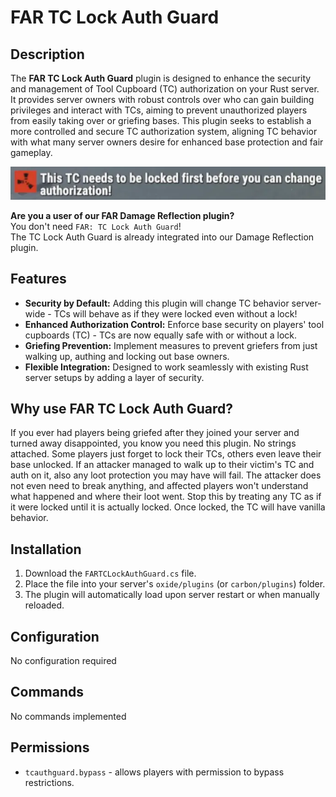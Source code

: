 # FAR TC Lock Auth Guard

## Description
The **FAR TC Lock Auth Guard** plugin is designed to enhance the security and management of Tool Cupboard (TC) authorization on your Rust server. It provides server owners with robust controls over who can gain building privileges and interact with TCs, aiming to prevent unauthorized players from easily taking over or griefing bases. This plugin seeks to establish a more controlled and secure TC authorization system, aligning TC behavior with what many server owners desire for enhanced base protection and fair gameplay.

![screenshot](tc_lock_auth_guard.webp)

**Are you a user of our FAR Damage Reflection plugin?**  
You don't need `FAR: TC Lock Auth Guard`!  
The TC Lock Auth Guard is already integrated into our Damage Reflection plugin.

## Features
*   **Security by Default:** Adding this plugin will change TC behavior server-wide - TCs will behave as if they were locked even without a lock!
*   **Enhanced Authorization Control:** Enforce base security on players' tool cupboards (TC) - TCs are now equally safe with or without a lock.
*   **Griefing Prevention:** Implement measures to prevent griefers from just walking up, authing and locking out base owners.
*   **Flexible Integration:** Designed to work seamlessly with existing Rust server setups by adding a layer of security.

## Why use FAR TC Lock Auth Guard?
If you ever had players being griefed after they joined your server and turned away disappointed, you know you need this plugin. No strings attached. Some players just forget to lock their TCs, others even leave their base unlocked. If an attacker managed to walk up to their victim's TC and auth on it, also any loot protection you may have will fail. The attacker does not even need to break anything, and affected players won't understand what happened and where their loot went. Stop this by treating any TC as if it were locked until it is actually locked. Once locked, the TC will have vanilla behavior.

## Installation
1.  Download the `FARTCLockAuthGuard.cs` file.
2.  Place the file into your server's `oxide/plugins` (or `carbon/plugins`) folder.
3.  The plugin will automatically load upon server restart or when manually reloaded.

## Configuration
No configuration required

## Commands
No commands implemented

## Permissions
*   `tcauthguard.bypass` - allows players with permission to bypass restrictions.

